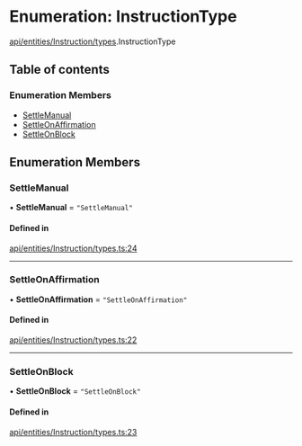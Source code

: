 # Enumeration: InstructionType

[api/entities/Instruction/types](../wiki/api.entities.Instruction.types).InstructionType

## Table of contents

### Enumeration Members

- [SettleManual](../wiki/api.entities.Instruction.types.InstructionType#settlemanual)
- [SettleOnAffirmation](../wiki/api.entities.Instruction.types.InstructionType#settleonaffirmation)
- [SettleOnBlock](../wiki/api.entities.Instruction.types.InstructionType#settleonblock)

## Enumeration Members

### SettleManual

• **SettleManual** = ``"SettleManual"``

#### Defined in

[api/entities/Instruction/types.ts:24](https://github.com/PolymeshAssociation/polymesh-sdk/blob/f8a937f04/src/api/entities/Instruction/types.ts#L24)

___

### SettleOnAffirmation

• **SettleOnAffirmation** = ``"SettleOnAffirmation"``

#### Defined in

[api/entities/Instruction/types.ts:22](https://github.com/PolymeshAssociation/polymesh-sdk/blob/f8a937f04/src/api/entities/Instruction/types.ts#L22)

___

### SettleOnBlock

• **SettleOnBlock** = ``"SettleOnBlock"``

#### Defined in

[api/entities/Instruction/types.ts:23](https://github.com/PolymeshAssociation/polymesh-sdk/blob/f8a937f04/src/api/entities/Instruction/types.ts#L23)
